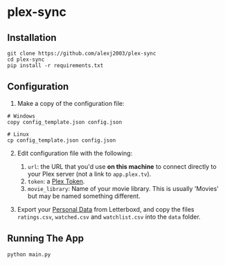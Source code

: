 # plex-sync

## Installation

```
git clone https://github.com/alexj2003/plex-sync
cd plex-sync
pip install -r requirements.txt
```

## Configuration

1. Make a copy of the configuration file:

```
# Windows
copy config_template.json config.json

# Linux
cp config_template.json config.json
```

2. Edit configuration file with the following:
    1. `url`: the URL that you'd use **on this machine** to connect directly to your Plex server (not a link to `app.plex.tv`).
    2. `token`: a [Plex Token](https://support.plex.tv/articles/204059436-finding-an-authentication-token-x-plex-token/).
    3. `movie_library`: Name of your movie library. This is usually 'Movies' but may be named something different.

3. Export your [Personal Data](https://letterboxd.com/settings/data/) from Letterboxd, and copy the files `ratings.csv`, `watched.csv` and `watchlist.csv` into the `data` folder.

## Running The App

```
python main.py
```
